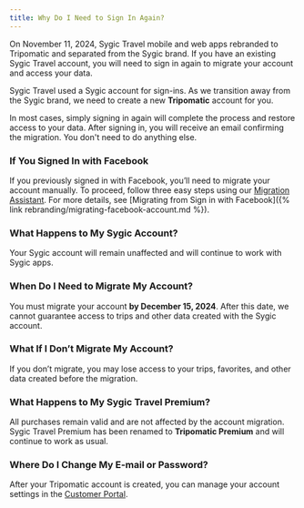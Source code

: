 ```yaml
---
title: Why Do I Need to Sign In Again?
---
```


On November 11, 2024, Sygic Travel mobile and web apps rebranded to Tripomatic and separated from the Sygic brand. If you have an existing Sygic Travel account, you will need to sign in again to migrate your account and access your data.

Sygic Travel used a Sygic account for sign-ins. As we transition away from the Sygic brand, we need to create a new **Tripomatic** account for you. 

In most cases, simply signing in again will complete the process and restore access to your data. After signing in, you will receive an email confirming the migration. You don't need to do anything else.

### If You Signed In with Facebook

If you previously signed in with Facebook, you’ll need to migrate your account manually. To proceed, follow three easy steps using our [Migration Assistant](https://customer.tripomatic.com/migrate). For more details, see [Migrating from Sign in with Facebook]({% link rebranding/migrating-facebook-account.md %}).

### What Happens to My Sygic Account?

Your Sygic account will remain unaffected and will continue to work with Sygic apps. 

### When Do I Need to Migrate My Account?

You must migrate your account **by December 15, 2024**. After this date, we cannot guarantee access to trips and other data created with the Sygic account.

### What If I Don’t Migrate My Account?

If you don’t migrate, you may lose access to your trips, favorites, and other data created before the migration.

### What Happens to My Sygic Travel Premium?

All purchases remain valid and are not affected by the account migration. Sygic Travel Premium has been renamed to **Tripomatic Premium** and will continue to work as usual.

### Where Do I Change My E-mail or Password?

After your Tripomatic account is created, you can manage your account settings in the [Customer Portal](https://customer.tripomatic.com/).